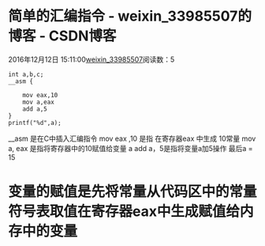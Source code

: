 # 简单的汇编指令 - weixin_33985507的博客 - CSDN博客
2016年12月12日 15:11:00[weixin_33985507](https://me.csdn.net/weixin_33985507)阅读数：5
```
int a,b,c;
__asm {
    
    mov eax,10
    mov a,eax
    add a,5
}
printf("%d",a);
```
__asm 是在C中插入汇编指令
mov eax ,10 是指 在寄存器eax 中生成 10常量
mov a, eax 是指将寄存器中的10赋值给变量 a
add a，5是指将变量a加5操作  最后a = 15
# 变量的赋值是先将常量从代码区中的常量符号表取值在寄存器eax中生成赋值给内存中的变量
